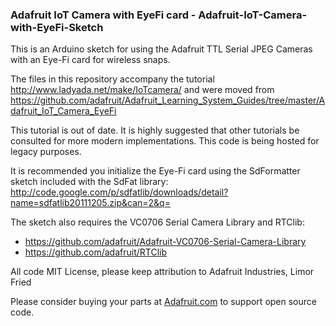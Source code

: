 ### Adafruit IoT Camera with EyeFi card - Adafruit-IoT-Camera-with-EyeFi-Sketch
This is an Arduino sketch for using the Adafruit TTL Serial JPEG Cameras with an Eye-Fi card for wireless snaps.

The files in this repository accompany the tutorial http://www.ladyada.net/make/IoTcamera/ 
and were moved from https://github.com/adafruit/Adafruit_Learning_System_Guides/tree/master/Adafruit_IoT_Camera_EyeFi

This tutorial is out of date. It is highly suggested that other tutorials be consulted for more modern implementations. This
code is being hosted for legacy purposes.

It is recommended you initialize the Eye-Fi card using the SdFormatter sketch included with the SdFat library:
http://code.google.com/p/sdfatlib/downloads/detail?name=sdfatlib20111205.zip&can=2&q=

The sketch also requires the VC0706 Serial Camera Library and RTClib:  
- https://github.com/adafruit/Adafruit-VC0706-Serial-Camera-Library
- https://github.com/adafruit/RTClib

All code MIT License, please keep attribution to Adafruit Industries, Limor Fried

Please consider buying your parts at [Adafruit.com](https://www.adafruit.com) to support open source code.
